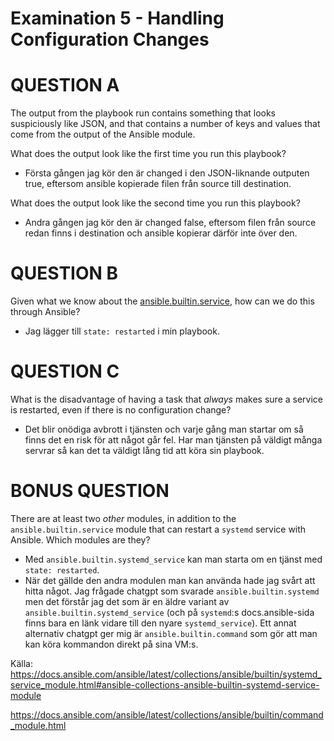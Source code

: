 # Examination 5 - Handling Configuration Changes

# QUESTION A

The output from the playbook run contains something that looks suspiciously like JSON, and that contains a number of keys and values that come from the output of the Ansible module.

What does the output look like the first time you run this playbook?

- Första gången jag kör den är changed i den JSON-liknande outputen true, eftersom ansible kopierade filen från source till destination.

What does the output look like the second time you run this playbook?

- Andra gången jag kör den är changed false, eftersom filen från source redan finns i destination och ansible kopierar därför inte över den.

# QUESTION B

Given what we know about the [ansible.builtin.service](https://docs.ansible.com/ansible/latest/collections/ansible/builtin/service_module.html), how can we do this through Ansible?

- Jag lägger till `state: restarted` i min playbook.

# QUESTION C

What is the disadvantage of having a task that _always_ makes sure a service is restarted, even if there is no configuration change?

- Det blir onödiga avbrott i tjänsten och varje gång man startar om så finns det en risk för att något går fel. Har man tjänsten på väldigt många servrar så kan det ta väldigt lång tid att köra sin playbook.


# BONUS QUESTION

There are at least two _other_ modules, in addition to the `ansible.builtin.service` module that can restart
a `systemd` service with Ansible. Which modules are they?

- Med `ansible.builtin.systemd_service` kan man starta om en tjänst med `state: restarted`.
- När det gällde den andra modulen man kan använda hade jag svårt att hitta något. Jag frågade chatgpt som svarade `ansible.builtin.systemd` men det förstår jag det som är en äldre variant av `ansible.builtin.systemd_service` (och på `systemd`:s docs.ansible-sida finns bara en länk vidare till den nyare `systemd_service`). Ett annat alternativ chatgpt ger mig är `ansible.builtin.command` som gör att man kan köra kommandon direkt på sina VM:s.

Källa:
https://docs.ansible.com/ansible/latest/collections/ansible/builtin/systemd_service_module.html#ansible-collections-ansible-builtin-systemd-service-module

https://docs.ansible.com/ansible/latest/collections/ansible/builtin/command_module.html


